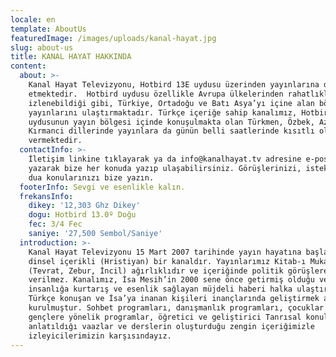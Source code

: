 ```yaml
---
locale: en
template: AboutUs
featuredImage: /images/uploads/kanal-hayat.jpg
slug: about-us
title: KANAL HAYAT HAKKINDA
content:
  about: >-
    Kanal Hayat Televizyonu, Hotbird 13E uydusu üzerinden yayınlarına devam
    etmektedir.  Hotbird uydusu özellikle Avrupa ülkelerinden rahatlıkla 
    izlenebildiği gibi, Türkiye, Ortadoğu ve Batı Asya’yı içine alan bölgeye
    yayınlarını ulaştırmaktadır. Türkçe içeriğe sahip kanalımız, Hotbird
    uydusunun yayın bölgesi içinde konuşulmakta olan Türkmen, Özbek, Azeri,
    Kırmanci dillerinde yayınlara da günün belli saatlerinde kısıtlı olarak yer
    vermektedir.
  contactInfo: >-
    İletişim linkine tıklayarak ya da info@kanalhayat.tv adresine e-posta
    yazarak bize her konuda yazıp ulaşabilirsiniz. Görüşlerinizi, isteklerinizi,
    dua konularınızı bize yazın.
  footerInfo: Sevgi ve esenlikle kalın.
  frekansInfo:
    dikey: '12,303 Ghz Dikey'
    dogu: Hotbird 13.0º Doğu
    fec: 3/4 Fec
    saniye: '27,500 Sembol/Saniye'
  introduction: >-
    Kanal Hayat Televizyonu 15 Mart 2007 tarihinde yayın hayatına başlamış olup,
    dinsel içerikli (Hristiyan) bir kanaldır. Yayınlarımız Kitab-ı Mukaddes
    (Tevrat, Zebur, İncil) ağırlıklıdır ve içeriğinde politik görüşlere asla yer
    verilmez. Kanalımız, İsa Mesih’in 2000 sene önce getirmiş olduğu ve
    insanlığa kurtarış ve esenlik sağlayan müjdeli haberi halka ulaştırmak,
    Türkçe konuşan ve İsa’ya inanan kişileri inançlarında geliştirmek amacıyla
    kurulmuştur. Sohbet programları, danışmanlık programları, çocuklar ve
    gençlere yönelik programlar, öğretici ve geliştirici Tanrısal konuların
    anlatıldığı vaazlar ve derslerin oluşturduğu zengin içeriğimizle
    izleyicilerimizin karşısındayız.
---
```


